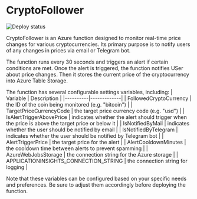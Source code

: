 # CryptoFollower

![Deploy status](https://github.com/mannaayd/CryptoFollower/actions/workflows/azure-functions-app-dotnet.yml/badge.svg)

CryptoFollower is an Azure function designed to monitor real-time price changes for various cryptocurrencies. Its primary purpose is to notify users of any changes in prices via email or Telegram bot. 

The function runs every 30 seconds and triggers an alert if certain conditions are met. Once the alert is triggered, the function notifies USer about price changes. Then it stores the current price of the cryptocurrency into Azure Table Storage.

The function has several configurable settings variables, including:
| Variable | Description |
|----------|-------------|
| FollowedCryptoCurrency | the ID of the coin being monitored (e.g. "bitcoin") |
| TargetPriceCurrencyCode | the target price currency code (e.g. "usd") |
| IsAlertTriggerAbovePrice | indicates whether the alert should trigger when the price is above the target price or below it |
| IsNotifiedByMail | indicates whether the user should be notified by email |
| IsNotifiedByTelegram | indicates whether the user should be notified by Telegram bot |
| AlertTriggerPrice | the target price for the alert |
| AlertCooldownMinutes | the cooldown time between alerts to prevent spamming |
| AzureWebJobsStorage | the connection string for the Azure storage |
| APPLICATIONINSIGHTS_CONNECTION_STRING | the connection string for logging |

Note that these variables can be configured based on your specific needs and preferences. Be sure to adjust them accordingly before deploying the function.
